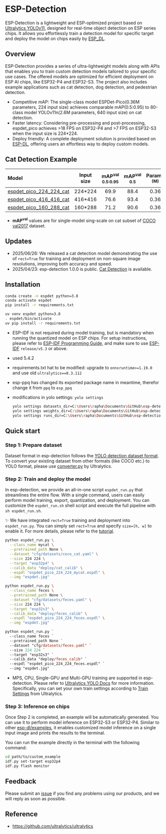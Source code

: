 # ESP-Detection 

ESP-Detection is a lightweight and ESP-optimized project based on [Ultralytics YOLOv11](https://github.com/ultralytics/ultralytics), designed for real-time object detection on ESP series chips. It allows you effortlessly train a detection model for specific target and deploy the model on chips easily by [ESP_DL](https://github.com/espressif/esp-dl).

## Overview

ESP-Detection provides a series of ultra-lightweight models along with APIs that enables you to train custom detection models tailored to your specific use cases. The offered models are optimized for efficient deployment on  ESP AI chips, like ESP32-P4 and ESP32-S3. The project also includes example applications such as cat detection, dog detection, and pedestrian detection. 

- Competitive mAP: The single-class model ESPDet-Pico(0.36M parameters, 224 input size) achieves comparable mAP(0.5:0.95) to 80-class model YOLOv11n(2.6M parameters, 640 input size) on cat detection.
- Faster latency: Considering pre-processing and post-processing, espdet_pico achieves >18 FPS on ESP32-P4 and >7 FPS on ESP32-S3 when the input size is 224*224.
- Deploy friendly: A complete deployment solution is provided based on [ESP-DL](https://github.com/espressif/esp-dl), offering users an effortless way to deploy custom models.

## Cat Detection Example

| Model                                                                          | Input size | mAP<sup>val<br>0.5:0.95 | mAP<sup>val<br>0.5 | Params<br><sup>(M) | FLOPS<br><sup>(G) | Latency<sup><small>[ESP32-P4](#latency)</small><sup><br><sup>(ms) | Latency<sup><small>[ESP32-S3](#latency)</small><sup><br><sup>(ms) |
|:-------------------------------------------------------------------------------|:----------:|:-----------------------:|:------------------:|:------------------:|:-----------------:|:-----------------------------------------------------------------:|:-----------------------------------------------------------------:|
| [espdet_pico_224_224_cat](./examples/cat_detection/espdet_pico_224_224_cat.pt) |  224*224   |          69.9           |        88.4        |        0.36        |       0.17        |                               51.4                                |                               126.2                               |
| [espdet_pico_416_416_cat](./examples/cat_detection/espdet_pico_416_416_cat.pt) |  416*416   |          76.6           |        93.4        |        0.36        |       0.60        |                               201.7                               |                               449.5                               |
| [espdet_pico_160_288_cat](./examples/cat_detection/espdet_pico_160_288_cat.pt) |  160*288   |          71.2           |        90.6        |        0.36        |       0.16        |                               45.9                                |                               115.5                               |

- **mAP<sup>val</sup>** values are for single-model sing-scale on cat subset of [COCO val2017](https://cocodataset.org/) dataset.

## Updates

- 2025/06/26: We released a cat detection model demonstrating the use of ```rect=True``` for training and deployment on non-square image resolutions, improving both accuracy and speed. 
- 2025/04/23: esp-detection 1.0.0 is public. [Cat Detection](./examples/cat_detection) is available.

## Installation

```bash
conda create -n espdet python=3.8
conda activate espdet
pip install -r requirements.txt
```

```bash
uv venv espdet python=3.8
. espdet/bin/activate
uv pip install -r requirements.txt
```

- ESP-IDF is not required during model training, but is mandatory when running the quantized model on ESP chips. For setup instructions, please refer to [ESP-IDF Programming Guide](https://idf.espressif.com/), and make sure to use [ESP-IDF](https://github.com/espressif/esp-idf) ```release/v5.3``` or above.

- used 5.4.2
- requirements.txt hat to be modified: upgrade to `onnxruntime>=1.19.0` and use old `ultralytics==8.3.112`
- esp-ppq has changed its exported package name in meantime, therefor change it from `ppq` to `esp_ppq`
- modifications in yolo settings: `yolo settings`
  ```sh
  yolo settings datasets_dir=C:\Users\rapha\Documents\GitHub\esp-detection\datasets
  yolo settings weights_dir=C:\Users\rapha\Documents\GitHub\esp-detection\weights
  yolo settings runs_dir=C:\Users\rapha\Documents\GitHub\esp-detection\runs
  ```

## Quick start

### Step 1: Prepare dataset

Dataset format in esp-detection follows the [YOLO detection dataset format](https://docs.ultralytics.com/datasets/detect/). To convert your existing dataset from other formats (like COCO etc.) to YOLO format, please use [converter.py](https://github.com/ultralytics/ultralytics/blob/main/ultralytics/data/converter.py) by Ultralytics.

### Step 2: Train and deploy the model

In esp-detection, we provide an all-in-one script ```espdet_run.py``` that streamlines the entire flow. With a single command, users can easily perform model training, export, quantization, and deployment. You can customize the ```espdet_run.sh``` shell script and execute the full pipeline with ```sh espdet_run.sh```.

✨ We have integrated ```rect=True``` training and deployment into ```espdet_run.py```. You can simply set ```rect=True``` and specify ```size=[h, w]``` to enable it. For more details, please refer to the [tutorial](./docs/tutorials/how_to_train_and_deploy_model_with_rect_is_True.md).

```bash
python espdet_run.py \
  --class_name mycat \
  --pretrained_path None \
  --dataset "cfg/datasets/coco_cat.yaml" \
  --size 224 224 \
  --target "esp32p4" \
  --calib_data "deploy/cat_calib" \
  --espdl "espdet_pico_224_224_mycat.espdl" \
  --img "espdet.jpg"
```

```bash
python espdet_run.py \
  --class_name feces \
  --pretrained_path None \
  --dataset "cfg/datasets/feces.yaml" \
  --size 224 224 \
  --target "esp32s3" \
  --calib_data "deploy/feces_calib" \
  --espdl "espdet_pico_224_224_feces.espdl" \
  --img "espdet.jpg"
```

```ps
python espdet_run.py `
  --class_name feces `
  --pretrained_path None `
  --dataset "cfg/datasets/feces.yaml" `
  --size 224 224 `
  --target "esp32s3" `
  --calib_data "deploy/feces_calib" `
  --espdl "espdet_pico_224_224_feces.espdl" `
  --img "espdet.jpg"
```

- MPS, CPU, Single-GPU and Multi-GPU training are supported in esp-detection. Please refer to [Ultralytics YOLO Docs](https://docs.ultralytics.com/modes/train/) for more information. Specifically, you can set your own train settings according to [Train Settings](https://docs.ultralytics.com/modes/train/#train-settings) from Ultralytics.

### Step 3: Inference on chips

Once Step 2 is completed, an example will be automatically generated. You can use it to perform model inference on ESP32-S3 or ESP32-P4. Similar to other [esp-dl/examples](https://github.com/espressif/esp-dl/tree/master/examples), it enables customized model inference on a single input image and prints the results to the terminal.

You can run the example directly in the terminal with the following command:
```bash
cd path/to/custom_example
idf.py set-target esp32p4
idf.py flash monitor
```
## Feedback

Please submit an [issue](https://github.com/espressif/esp-detection/issues) if you find any problems using our products, and we will reply as soon as possible.

## Reference

- https://github.com/ultralytics/ultralytics

